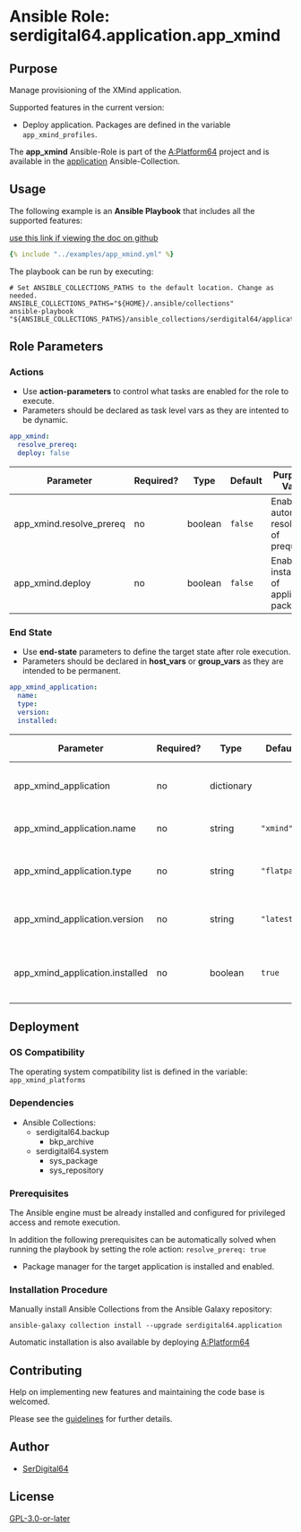 # Ansible Role: serdigital64.application.app_xmind

## Purpose

Manage provisioning of the XMind application.

Supported features in the current version:

- Deploy application. Packages are defined in the variable `app_xmind_profiles`.

The **app_xmind** Ansible-Role is part of the [A:Platform64](https://github.com/serdigital64/aplatform64) project and is available in the [application](https://aplatform64.readthedocs.io/en/latest/collections/application) Ansible-Collection.

## Usage

The following example is an **Ansible Playbook** that includes all the supported features:

[use this link if viewing the doc on github](https://github.com/aplatform64/application/blob/main/playbooks/app_xmind.yml)

```yaml
{% include "../examples/app_xmind.yml" %}
```

The playbook can be run by executing:

```shell
# Set ANSIBLE_COLLECTIONS_PATHS to the default location. Change as needed.
ANSIBLE_COLLECTIONS_PATHS="${HOME}/.ansible/collections"
ansible-playbook "${ANSIBLE_COLLECTIONS_PATHS}/ansible_collections/serdigital64/application/playbooks/app_xmind.yml"
```

## Role Parameters

### Actions

- Use **action-parameters** to control what tasks are enabled for the role to execute.
- Parameters should be declared as task level vars as they are intented to be dynamic.

```yaml
app_xmind:
  resolve_prereq:
  deploy: false
```

| Parameter                | Required? | Type    | Default | Purpose / Value                             |
| ------------------------ | --------- | ------- | ------- | ------------------------------------------- |
| app_xmind.resolve_prereq | no        | boolean | `false` | Enable automatic resolution of prequisites  |
| app_xmind.deploy         | no        | boolean | `false` | Enable installation of application packages |

### End State

- Use **end-state** parameters to define the target state after role execution.
- Parameters should be declared in **host_vars** or **group_vars** as they are intended to be permanent.

```yaml
app_xmind_application:
  name:
  type:
  version:
  installed:
```

| Parameter                       | Required? | Type       | Default     | Purpose / Value                          |
| ------------------------------- | --------- | ---------- | ----------- | ---------------------------------------- |
| app_xmind_application           | no        | dictionary |             | Set application package end state        |
| app_xmind_application.name      | no        | string     | `"xmind"`   | Define application application           |
| app_xmind_application.type      | no        | string     | `"flatpak"` | Select application type from application |
| app_xmind_application.version   | no        | string     | `"latest"`  | Select application package version       |
| app_xmind_application.installed | no        | boolean    | `true`      | Set application package end application  |

## Deployment

### OS Compatibility

The operating system compatibility list is defined in the variable: `app_xmind_platforms`

### Dependencies

- Ansible Collections:
  - serdigital64.backup
    - bkp_archive
  - serdigital64.system
    - sys_package
    - sys_repository

### Prerequisites

The Ansible engine must be already installed and configured for privileged access and remote execution.

In addition the following prerequisites can be automatically solved when running the playbook by setting the role action: `resolve_prereq: true`

- Package manager for the target application is installed and enabled.

### Installation Procedure

Manually install Ansible Collections from the Ansible Galaxy repository:

```shell
ansible-galaxy collection install --upgrade serdigital64.application
```

Automatic installation is also available by deploying [A:Platform64](https://aplatform64.readthedocs.io/en/latest/#deployment)

## Contributing

Help on implementing new features and maintaining the code base is welcomed.

Please see the [guidelines](https://aplatform64.readthedocs.io/en/latest/contributing/CONTRIBUTING) for further details.

## Author

- [SerDigital64](https://serdigital64.github.io/)

## License

[GPL-3.0-or-later](https://www.gnu.org/licenses/gpl-3.0.txt)
